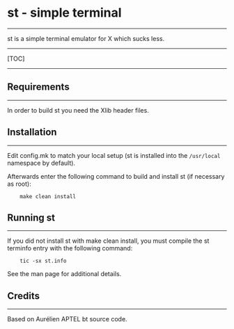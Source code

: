 # st - simple terminal
--------------------
st is a simple terminal emulator for X which sucks less.

------

[TOC]

------


## Requirements
------------
In order to build st you need the Xlib header files.


## Installation
------------
Edit config.mk to match your local setup (st is installed into
the `/usr/local` namespace by default).

Afterwards enter the following command to build and install st (if
necessary as root):
```
    make clean install
```

## Running st
----------
If you did not install st with make clean install, you must compile
the st terminfo entry with the following command:
```
    tic -sx st.info
```
See the man page for additional details.

## Credits
-------
Based on Aurélien APTEL <aurelien dot aptel at gmail dot com> bt source code.

